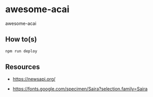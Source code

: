 # awesome-acai

awesome-acai

## How to(s)

```bash
npm run deploy
```

## Resources

- https://newsapi.org/

- https://fonts.google.com/specimen/Saira?selection.family=Saira
